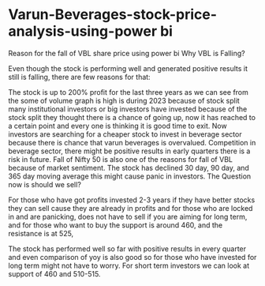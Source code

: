 # Varun-Beverages-stock-price-analysis-using-power bi
Reason for the fall of VBL share price using power bi
Why VBL is Falling?

Even though the stock is performing well and generated positive results it still is falling, there are few reasons for that:

The stock is up to 200% profit for the last three years as we can see from the some of volume graph is high is during 2023 because of stock split many institutional investors or big investors have invested because of the stock split they thought there is a chance of going up, now it has reached to a certain point and every one is thinking it is good time to exit.
Now investors are searching for a cheaper stock to invest in beverage sector because there is chance that varun beverages is overvalued.
Competition in beverage sector, there might be positive results in early quarters there is a risk in future.
Fall of Nifty 50 is also one of the reasons for fall of VBL because of market sentiment.
The stock has declined 30 day, 90 day, and 365 day moving average this might cause panic in investors.
The Question now is should we sell?

For those who have got profits invested 2-3 years if they have better stocks they can sell cause they are already in profits and for those who are locked in and are panicking, does not have to sell if you are aiming for long term, and for those who want to buy the support is around 460, and the resistance is at 525,

The stock has performed well so far with positive results in every quarter and even comparison of yoy is also good so for those who have invested for long term might not have to worry. For short term investors we can look at support of 460 and 510-515.
